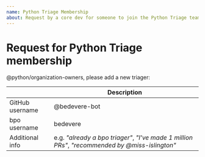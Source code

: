 ```yaml
---
name: Python Triage Membership
about: Request by a core dev for someone to join the Python Triage team
---
```


<!--
Core developers can create this issue to nominate someone to the Python Triage team.

Existing bug triagers on bpo and other Python contributors with elevated privileges can create this issue
to nominate themselves into the Python Triage team.

More details: https://devguide.python.org/triaging.html#becoming-a-member-of-the-python-triage-team
-->

# Request for Python Triage membership
@python/organization-owners, please add a new triager:

<!-- replace with real info -->

|     | Description |
| --- | -------------------------- |
| GitHub username   | @bedevere-bot |
| bpo username   | bedevere     |
| Additional info   | e.g. _"already a bpo triager"_, _"I've made 1 million PRs"_, _"recommended by @miss-islington"_| |

